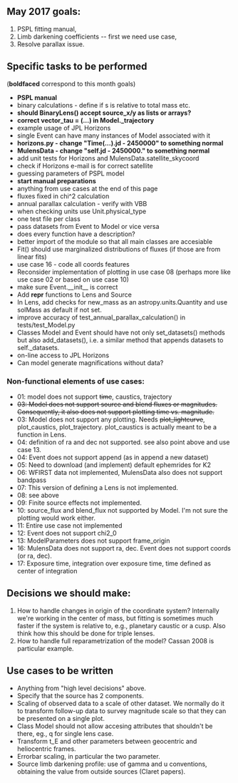 ## May 2017 goals:
1. PSPL fitting manual,
2. Limb darkening coefficients -- first we need use case,
4. Resolve parallax issue.


## Specific tasks to be performed
(__boldfaced__ correspond to this month goals)

* __PSPL manual__
* binary calculations - define if s is relative to total mass etc.
* __should BinaryLens() accept source\_x/y as lists or arrays?__
* __correct vector\_tau = (...) in Model.\_trajectory__
* example usage of JPL Horizons
* single Event can have many instances of Model associated with it
* __horizons.py - change "Time(...).jd - 2450000" to something normal__
* __MulensData - change "self.jd - 2450000." to something normal__
* add unit tests for Horizons and MulensData.satellite\_skycoord
* check if Horizons e-mail is for correct satellite
* guessing parameters of PSPL model
* __start manual preparations__
* anything from use cases at the end of this page
* fluxes fixed in chi^2 calculation
* annual parallax calculation - verify with VBB
* when checking units use Unit.physical\_type
* one test file per class
* pass datasets from Event to Model or vice versa
* does every function have a description? 
* better import of the module so that all main classes are accesiable
* Fit() should use marginalized distributions of fluxes (if those are from linear fits)
* use case 16 - code all coords features
* Reconsider implementation of plotting in use case 08 (perhaps more like use case 02 or based on use case 10)
* make sure Event.\_\_init\_\_ is correct
* Add __repr__ functions to Lens and Source
* In Lens, add checks for new\_mass as an astropy.units.Quantity and
  use solMass as default if not set.
* improve accuracy of test\_annual\_parallax\_calculation() in tests/test\_Model.py
* Classes Model and Event should have not only set\_datasets() methods but also add\_datasets(), i.e. a similar method that appends datasets to self.\_datasets.
* on-line access to JPL Horizons 
* Can model generate magnifications without data?


### Non-functional elements of use cases:
* 01: model does not support ~~time~~, caustics, trajectory
* ~~03: Model does not support source and blend fluxes or magnitudes. Consequently, it also does not support plotting time vs. magnitude.~~
* 03: Model does not support any plotting. Needs ~~plot_lightcurve~~, plot_caustics, plot_trajectory. plot_caustics is actually meant to be a function in Lens.
* 04: definition of ra and dec not supported. see also point above and use case 13.
* 04: Event does not support append (as in append a new dataset)
* 05: Need to download (and implement) default ephemrides for K2
* 06: WFIRST data not implemented, MulensData also does not support bandpass
* 07: This version of defining a Lens is not implemented.
* 08: see above
* 09: Finite source effects not implemented.
* 10: source_flux and blend_flux not supported by Model. I'm not sure
  the plotting would work either.
* 11: Entire use case not implemented
* 12: Event does not support chi2_0
* 13: ModelParameters does not support frame_origin 
* 16: MulensData does not support ra, dec. Event does not support coords (or ra, dec).
* 17: Exposure time, integration over exposure time, time defined as center of integration

## Decisions we should make:

1. How to handle changes in origin of the coordinate system? Internally we're working in the center of mass, but fitting is sometimes much faster if the system is relative to, e.g., planetary caustic or a cusp. Also think how this should be done for triple lenses. 
1. How to handle full reparametrization of the model? Cassan 2008 is particular example. 


## Use cases to be written 

* Anything from "high level decisions" above.
* Specify that the source has 2 components.
* Scaling of observed data to a scale of other dataset. We normally do it to transform follow-up data to survey magnitude scale so that they can be presented on a single plot. 
* Class Model should not allow accesing attributes that shouldn't be there, eg., q for single lens case.
* Transform t_E and other parameters between geocentric and heliocentric frames.
* Errorbar scaling, in particular the two parameter.
* Source limb darkening profile: use of gamma and u conventions, obtaining the value from outside sources (Claret papers). 

